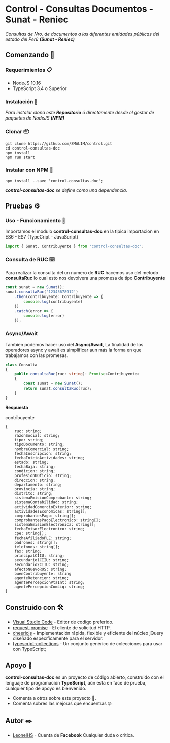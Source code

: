 # Control - Consultas Documentos - Sunat - Reniec 

_Consultas de Nro. de documentos a las diferentes entidades públicas del estado del Perú **(Sunat - Reniec)**_
 
 ## Comenzando 🚀

 ### Requerimientos 📋

 - NodeJS 10.16 
 - TypeScript 3.4 o Superior

### Instalación 📖
_Para instalar clona este **Repositorio** ó directamente desde el gestor de paquetes de NodeJS **(NPM)**_

### Clonar 📦
```
git clone https://github.com/ZMALIM/control.git
cd control-consultas-doc
npm install
npm run start
```

### Instalar con NPM 🔧
```
npm install --save 'control-consultas-doc';
```
_**control-consultas-doc** se define como una dependencia._

## Pruebas ⚙️

### Uso - Funcionamiento 🔩
Importamos el modulo **control-consultas-doc** en la tipica importacion en ES6 - ES7 (TypeCript - JavaScript)
``` ts
import { Sunat, Contribuyente } from 'control-consultas-doc';
```

### Consulta de RUC ⌨️
Para realizar la consulta del un numero de **RUC** hacemos uso del metodo **consultaRuc** lo cual esto nos devolvera una promesa de tipo **Contribuyente**
``` ts
const sunat = new Sunat();
sunat.consultaRuc('12345678912')
    .then(contribuyente: Contribuyente => {
        console.log(contribuyente)
    })
    .catch(error => {
        console.log(error)
    });
```
### Async/Await
Tambien podemos hacer uso del **Async/Await**, La finalidad de los operadores async y await es simplificar aun más la forma en que trabajamos con las promesas.
``` ts
class Consulta 
{
    public consultaRuc(ruc: string): Promise<Contribuyente> 
    {
        const sunat = new Sunat();
        return sunat.consultaRuc(ruc);
    }
}
```

**Respuesta**

contribuyente

```
{
    ruc: string;
    razonSocial: string;
    tipo: string;
    tipoDocumento: string;
    nombreComercial: string;
    fechaInscripcion: string;
    fechaInicioActividades: string;
    estado: string;
    fechaBaja: string;
    condicion: string;
    profesionUOficio: string;
    direccion: string;
    departamento: string;
    provincia: string;
    distrito: string;
    sistemaEmisionComprobante: string;
    sistemaContabilidad: string;
    actividadComercioExterior: string;
    actividadesEconomicas: string[];
    comprobantesPago: string[];
    comprobantesPagoElectronico: string[];
    sistemaEmisionElectronica: string[];
    fechaEmisorElectronico: string;
    cpe: string[];
    fechaAfiliadoPLE: string;
    padrones: string[];
    telefonos: string[];
    fax: string;
    principalCIIU: string;
    secundario1CIIU: string;
    secundario2CIIU: string;
    afectoNuevoRUS: string;
    buenContribuyente: string
    agenteRetencion: string;
    agentePercepcionVtaInt: string;
    agentePercepcionComLiq: string;
}
```
## Construido con 🛠️

* [Visual Studio Code](https://code.visualstudio.com/) - Editor de codigo preferido.
* [request-promise](https://github.com/request/request-promise#readme) - El cliente de solicitud HTTP.
* [cheeriojs](https://github.com/cheeriojs/cheerio) - Implementación rápida, flexible y eficiente del núcleo jQuery diseñado específicamente para el servidor.
* [typescript-collections](https://github.com/basarat/typescript-collections) - Un conjunto genérico de colecciones para usar con TypeScript;

## Apoyo 🎁
**control-consultas-doc** es un proyecto de código abierto, construido con el lenguaje de programación **TypeScript**, aún esta en face de prueba, cualquier tipo de apoyo es bienvenido.

* Comenta a otros sobre este proyecto 📢.
* Comenta sobres las mejoras que encuentras 🤓.

## Autor ✒️
* [LeonelHS](https://www.facebook.com/Leonel.Hacha.Salazar) - Cuenta de **Facebook** Cualquier duda o critica.
